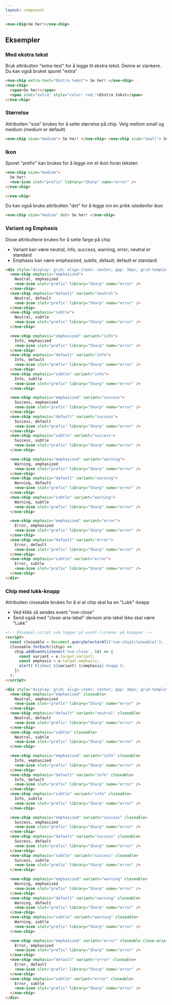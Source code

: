 ```yaml
---
layout: component
---
```


<CodeExamplePreview>

```html
<nve-chip>Se her!</nve-chip>
```

</CodeExamplePreview>

## Eksempler

### Med ekstra tekst

Bruk attributten "extra-text" for å legge til ekstra tekst. Denne er slankere.
Du kan også bruket sporet "extra"

<CodeExamplePreview>

```html
<nve-chip extra-text="Ekstra tekst"> Se her! </nve-chip>
<nve-chip>
  <span>Se her!</span>
  <span slot="extra" style="color: red;">Ekstra tekst</span>
</nve-chip>
```

</CodeExamplePreview>

### Størrelse

Attributten "size" brukes for å sette størrelse på chip. Velg mellom small og medium (medium er default)

<CodeExamplePreview>

```html
<nve-chip size="medium"> Se her! </nve-chip> <nve-chip size="small"> Se her! </nve-chip>
```

</CodeExamplePreview>

### Ikon

Sporet "prefix" kan brukes for å legge inn et ikon foran teksten

<CodeExamplePreview>

```html
<nve-chip size="medium">
  Se her!
  <nve-icon slot="prefix" library="Sharp" name="error" />
</nve-chip>

</nve-chip>
```

</CodeExamplePreview>

Du kan også bruke attributten "dot" for å legge inn en prikk istedenfor ikon

<CodeExamplePreview>

```html
<nve-chip size="medium" dot> Se her! </nve-chip>
```

</CodeExamplePreview>

### Variant og Emphasis

Disse attributtene brukes for å sette farge på chip

- Variant kan være neutral, info, success, warning, error; neutral er standard
- Emphasis kan være emphasized, subtle, default; default er standard

<CodeExamplePreview>

```html
<div style="display: grid; align-items: center; gap: 16px; grid-template-columns: repeat(3, max-content)">
  <nve-chip emphasis="emphasized">
    Neutral, emphasized
    <nve-icon slot="prefix" library="Sharp" name="error" />
  </nve-chip>
  <nve-chip emphasis="default" variant="neutral">
    Neutral, default
    <nve-icon slot="prefix" library="Sharp" name="error" />
  </nve-chip>
  <nve-chip emphasis="subtle">
    Neutral, subtle
    <nve-icon slot="prefix" library="Sharp" name="error" />
  </nve-chip>

  <nve-chip emphasis="emphasized" variant="info">
    Info, emphasized
    <nve-icon slot="prefix" library="Sharp" name="error" />
  </nve-chip>
  <nve-chip emphasis="default" variant="info">
    Info, default
    <nve-icon slot="prefix" library="Sharp" name="error" />
  </nve-chip>
  <nve-chip emphasis="subtle" variant="info">
    Info, subtle
    <nve-icon slot="prefix" library="Sharp" name="error" />
  </nve-chip>

  <nve-chip emphasis="emphasized" variant="success">
    Success, emphasized
    <nve-icon slot="prefix" library="Sharp" name="error" />
  </nve-chip>
  <nve-chip emphasis="default" variant="success">
    Success, default
    <nve-icon slot="prefix" library="Sharp" name="error" />
  </nve-chip>
  <nve-chip emphasis="subtle" variant="success">
    Success, subtle
    <nve-icon slot="prefix" library="Sharp" name="error" />
  </nve-chip>

  <nve-chip emphasis="emphasized" variant="warning">
    Warning, emphasized
    <nve-icon slot="prefix" library="Sharp" name="error" />
  </nve-chip>
  <nve-chip emphasis="default" variant="warning">
    Warning, default
    <nve-icon slot="prefix" library="Sharp" name="error" />
  </nve-chip>
  <nve-chip emphasis="subtle" variant="warning">
    Warning, subtle
    <nve-icon slot="prefix" library="Sharp" name="error" />
  </nve-chip>

  <nve-chip emphasis="emphasized" variant="error">
    Error, emphasized
    <nve-icon slot="prefix" library="Sharp" name="error" />
  </nve-chip>
  <nve-chip emphasis="default" variant="error">
    Error, default
    <nve-icon slot="prefix" library="Sharp" name="error" />
  </nve-chip>
  <nve-chip emphasis="subtle" variant="error">
    Error, subtle
    <nve-icon slot="prefix" library="Sharp" name="error" />
  </nve-chip>
</div>
```

</CodeExamplePreview>

### Chip med lukk-knapp

Attributten closeable brukes for å si at chip skal ha en "Lukk"-knapp

- Ved klikk så sendes event "nve-close"
- Send også med "close-aria-label" dersom aria-label ikke skal være "Lukk"

<CodeExamplePreview>

```html
<!-- Eksempel-script som legger på event-listener på knappen -->
<script>
  const closeable = document.querySelectorAll('nve-chip[closeable]');
  closeable.forEach((chip) =>
    chip.addEventListener('nve-close', (e) => {
      const variant = e.target.variant;
      const emphasis = e.target.emphasis;
      alert(`Klikket ${variant} ${emphasis} knapp`);
    })
  );
</script>

<div style="display: grid; align-items: center; gap: 16px; grid-template-columns: repeat(3, max-content)">
  <nve-chip emphasis="emphasized" closeable>
    Neutral, emphasized
    <nve-icon slot="prefix" library="Sharp" name="error" />
  </nve-chip>
  <nve-chip emphasis="default" variant="neutral" closeable>
    Neutral, default
    <nve-icon slot="prefix" library="Sharp" name="error" />
  </nve-chip>
  <nve-chip emphasis="subtle" closeable>
    Neutral, subtle
    <nve-icon slot="prefix" library="Sharp" name="error" />
  </nve-chip>

  <nve-chip emphasis="emphasized" variant="info" closeable>
    Info, emphasized
    <nve-icon slot="prefix" library="Sharp" name="error" />
  </nve-chip>
  <nve-chip emphasis="default" variant="info" closeable>
    Info, default
    <nve-icon slot="prefix" library="Sharp" name="error" />
  </nve-chip>
  <nve-chip emphasis="subtle" variant="info" closeable>
    Info, subtle
    <nve-icon slot="prefix" library="Sharp" name="error" />
  </nve-chip>

  <nve-chip emphasis="emphasized" variant="success" closeable>
    Success, emphasized
    <nve-icon slot="prefix" library="Sharp" name="error" />
  </nve-chip>
  <nve-chip emphasis="default" variant="success" closeable>
    Success, default
    <nve-icon slot="prefix" library="Sharp" name="error" />
  </nve-chip>
  <nve-chip emphasis="subtle" variant="success" closeable>
    Success, subtle
    <nve-icon slot="prefix" library="Sharp" name="error" />
  </nve-chip>

  <nve-chip emphasis="emphasized" variant="warning" closeable>
    Warning, emphasized
    <nve-icon slot="prefix" library="Sharp" name="error" />
  </nve-chip>
  <nve-chip emphasis="default" variant="warning" closeable>
    Warning, default
    <nve-icon slot="prefix" library="Sharp" name="error" />
  </nve-chip>
  <nve-chip emphasis="subtle" variant="warning" closeable>
    Warning, subtle
    <nve-icon slot="prefix" library="Sharp" name="error" />
  </nve-chip>

  <nve-chip emphasis="emphasized" variant="error" closeable close-aria-label="Custom label satt">
    Error, emphasized
    <nve-icon slot="prefix" library="Sharp" name="error" />
  </nve-chip>
  <nve-chip emphasis="default" variant="error" closeable>
    Error, default
    <nve-icon slot="prefix" library="Sharp" name="error" />
  </nve-chip>
  <nve-chip emphasis="subtle" variant="error" closeable>
    Error, subtle
    <nve-icon slot="prefix" library="Sharp" name="error" />
  </nve-chip>
</div>
```

</CodeExamplePreview>
